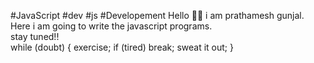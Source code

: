 #JavaScript
#dev
#js 
#Developement
Hello 🙋‍♂️ i am prathamesh gunjal. 
<br>
Here i am going to write the javascript programs.
<br> 
stay tuned!!
<br>
while (doubt)
{
exercise;
if (tired) break;
sweat it out;
}